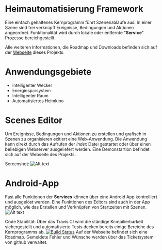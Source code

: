 Heimautomatisierung Framework
=============================
Eine einfach gehaltenes Kernprogramm führt Szenenabläufe aus. In einer Szene sind
frei verknüpft Ereignisse, Bedingungen und Aktionen angeordnet. Funktionalität wird durch
lokale oder entfernte "__Service__" Prozesse bereichgestellt.

Alle weiteren Informationen, die Roadmap
und Downloads befinden sich auf der [Webseite](http://davidgraeff.github.com/scenecontrol)  dieses Projekts.

Anwendungsgebiete
=================
* Intelligenter Wecker
* Energiesparsystem
* Intelligenter Raum
* Automatisiertes Heimkino

Scenes Editor
=============
Um Ereignisse, Bedingungen und Aktionen zu erstellen und grafisch in Szenen zu organisieren
exitiert eine Web-Anwendung. Die Anwendung kann direkt durch das Aufrufen der _index_
Datei gestartet oder über einen beliebigen Webserver ausgeliefert werden. Eine Demonstartion
befindet sich auf der Webseite des Projekts.

Screenshot:
![Alt text](http://davidgraeff.github.com/scenecontrol/images/editor-feb-2013.jpg)

Android-App
===========
Fast alle Funktionen der __Services__ können über eine Android App kontrolliert und ausgelöst werden.
Eine Funktionen des Editors sind auch in der App möglich, wie das Erstellen und Verknüpfen von Startzeiten mit Szenen.
![Alt text](http://davidgraeff.github.com/scenecontrol/images/androidapp.jpg)

Code Stabilität:
Über das Travis CI wird die ständige Kompilierbarkeit sichergestellt und automatisierte Tests
decken bereits einige Bereiche des Kernprogramms ab.
[![Build Status](https://travis-ci.org/davidgraeff/scenecontrol.png?branch=master)](https://travis-ci.org/davidgraeff/scenecontrol)
Auf der Webseite befindet sich eine Roadmap. Gemeldete Fehler und Wünsche werden über das Ticketsystem von github verwaltet.

